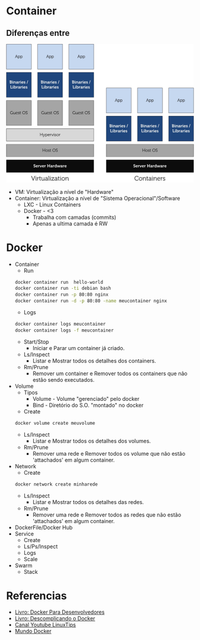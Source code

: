 # Container
## Diferenças entre
![lxc-vm](images/lxc-vm.jpg)
* VM: Virtualização a nível de "Hardware"
* Container: Virtualização a nível de "Sistema Operacional"/Software
  * LXC - Linux Containers
  * Docker - <3
    * Trabalha com camadas (commits)
    * Apenas a ultima camada é RW
# Docker
* Container 
  * Run
  ```bash
  docker container run  hello-world
  docker container run -ti debian bash
  docker container run -p 80:80 nginx 
  docker container run -d -p 80:80 -name meucontainer nginx 
  ```
  * Logs
  ```bash
  docker container logs meucontainer
  docker container logs -f meucontainer
  ```
  * Start/Stop
    * Iniciar e Parar um container já criado.
  * Ls/Inspect
    * Listar e Mostrar todos os detalhes dos containers.
  * Rm/Prune
    * Remover um container e Remover todos os containers que não estão sendo executados.
* Volume
  * Tipos
    * Volume - Volume "gerenciado" pelo docker
    * Bind - Diretório do S.O. "montado" no docker
  * Create
  ```bash
  docker volume create meuvolume
  ```
  * Ls/Inspect
    * Listar e Mostrar todos os detalhes dos volumes.
  * Rm/Prune
    * Remover uma rede e Remover todos os volume que não estão 'attachados' em algum container.
* Network
  * Create
  ```bash
  docker network create minharede
  ```
  * Ls/Inspect
    * Listar e Mostrar todos os detalhes das redes.
  * Rm/Prune
    * Remover uma rede e Remover todos as redes que não estão 'attachados' em algum container.
* DockerFile/Docker Hub
* Service
  * Create
  * Ls/Ps/Inspect
  * Logs
  * Scale
* Swarm
  * Stack
# Referencias
* [Livro: Docker Para Desenvolvedores](https://leanpub.com/dockerparadesenvolvedores)
* [Livro: Descomplicando o Docker](https://www.amazon.com.br/dp/B01M4P01VI)
* [Canal Youtube LinuxTips](https://www.youtube.com/linuxtips)
* [Mundo Docker](https://www.mundodocker.com.br)